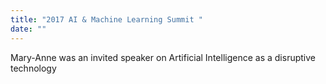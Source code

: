 ```yaml
---
title: "2017 AI & Machine Learning Summit "
date: ""
---
```

Mary-Anne was an invited speaker on Artificial Intelligence as a disruptive technology